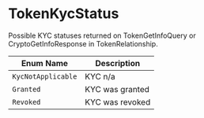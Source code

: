 # TokenKycStatus

Possible KYC statuses returned on TokenGetInfoQuery or CryptoGetInfoResponse in TokenRelationship.

| Enum Name          | Description     |
| ------------------ | --------------- |
| `KycNotApplicable` | KYC n/a         |
| `Granted`          | KYC was granted |
| `Revoked`          | KYC was revoked |

####
